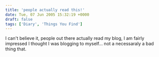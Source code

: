 ```yaml
---
title: 'people actually read this!'
date: Tue, 07 Jun 2005 15:32:19 +0000
draft: false
tags: ['Diary', 'Things You Find']
---
```


I can't believe it, people out there actually read my blog, I am fairly impressed I thought I was blogging to myself... not a necessaraly a bad thing that.